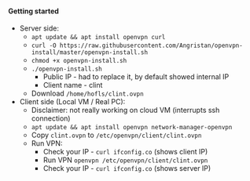 
#### Getting started
* Server side:
    * `apt update && apt install openvpn curl`
    * `curl -O https://raw.githubusercontent.com/Angristan/openvpn-install/master/openvpn-install.sh`
    * `chmod +x openvpn-install.sh`
    * `./openvpn-install.sh`
        * Public IP - had to replace it, by default showed internal IP
        * Client name - clint
    * Download `/home/hofls/clint.ovpn`
* Client side (Local VM / Real PC):
    * Disclaimer: not really working on cloud VM (interrupts ssh connection)
    * `apt update && apt install openvpn network-manager-openvpn`
    * Copy `clint.ovpn` to `/etc/openvpn/client/clint.ovpn`
    * Run VPN:
        * Check your IP - `curl ifconfig.co` (shows client IP)
        * Run VPN `openvpn /etc/openvpn/client/clint.ovpn`
        * Check your IP - `curl ifconfig.co` (shows server IP)
